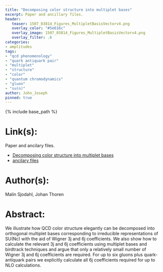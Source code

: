 ```yaml
---
title: "Decomposing color structure into multiplet bases"
excerpt: Paper and ancillary files.
header:
   teaser: 1507_03814_Figures_MultipletBasisVectorv4.png
   overlay_color: "#5e616c"
   overlay_image: 1507_03814_Figures_MultipletBasisVectorv4.png
   overlay_filter: .6
categories:
- amplitudes
tags:
- "qcd phenomenology"
- "quark antiquark pair"
- "multiplet"
- "structure"
- "color"
- "quantum chromodynamics"
- "gluon"
- "su(n)"
author: John_Joseph
pinned: true
---
```

{% include base_path %}

# Link(s):
Paper and ancilary files.
  * [Decomposing color structure into multiplet bases](https://arxiv.org/abs/1507.03814)
  * [ancilary files](https://arxiv.org/src/1507.03814/anc)

# Author(s):
Malin Sjodahl, Johan Thoren

# Abstract:
We illustrate how QCD color structure elegantly can be decomposed into orthogonal multiplet bases corresponding to irreducible representations of SU(Nc) with the aid of Wigner 3j and 6j coefficients. We also show how to calculate the relevant 3j and 6j coefficients using multiplet bases and birdtrack techniques and argue that only a relatively small number of Wigner 3j and 6j coefficients are required. For up to six gluons plus quark-antiquark pairs we explicitly calculate all 6j coefficients required for up to NLO calculations.